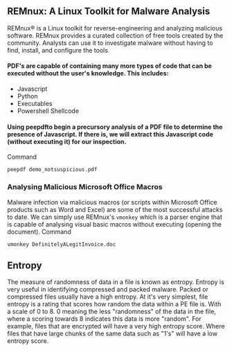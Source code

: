 ## REMnux: A Linux Toolkit for Malware Analysis
REMnux® is a Linux toolkit for reverse-engineering and analyzing malicious software. REMnux provides a curated collection of free tools created by the community. Analysts can use it to investigate malware without having to find, install, and configure the tools

#### PDF's are capable of containing many more types of code that can be executed without the user's knowledge. This includes:
* Javascript
* Python
* Executables
* Powershell Shellcode

#### Using peepdfto begin a precursory analysis of a PDF file to determine the presence of Javascript. If there is, we will extract this Javascript code (without executing it) for our inspection.
Command
```
peepdf demo_notsuspicious.pdf
```

### Analysing Malicious Microsoft Office Macros
Malware infection via malicious macros (or scripts within Microsoft Office products such as Word and Excel) are some of the most successful attacks to date.
We can simply use REMnux's ` vmonkey ` which is a parser engine that is capable of analysing visual basic macros without executing (opening the document).
Command
```
vmonkey DefinitelyALegitInvoice.doc
```
## Entropy
The measure of randomness of data in a file is known as entropy. Entropy is very useful in identifying compressed and packed malware. Packed or compressed files usually have a high entropy.
At it's very simplest, file entropy is a rating that scores how random the data within a PE file is. With a scale of 0 to 8. 0 meaning the less "randomness" of the data in the file, where a scoring towards 8 indicates this data is more "random".
For example, files that are encrypted will have a very high entropy score. Where files that have large chunks of the same data such as "1's" will have a low entropy score.



